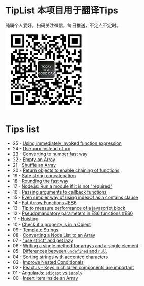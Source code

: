 # TipList 本项目用于翻译Tips

纯属个人爱好，扫码关注微信，每日推送，不定点不定时。  
![header](https://raw.githubusercontent.com/goldcoast/jstips/master/resources/qrcode_wechat.jpg)





# Tips list

- 25 - [Using immediately invoked function expression](https://github.com/goldcoast/jstips/blob/master/_posts/cn/2016-01-25-Using-immediately-invoked-function-expression.md)
- 24 - [Use === instead of ==](https://github.com/goldcoast/jstips/blob/master/_posts/cn/2016-01-24-use_%3D%3D%3D_instead_of_%3D%3D.md)
- 23 - [Converting to number fast way](https://github.com/goldcoast/jstips/blob/master/_posts/cn/2016-01-23-converting-to-number-fast-way.md)
- 22 - [Empty an Array](https://github.com/goldcoast/jstips/blob/master/_posts/cn/2016-01-22-two-ways-to-empty-an-array.md)
- 21 - [Shuffle an Array](https://github.com/goldcoast/jstips/blob/master/_posts/cn/2016-01-21-shuffle-an-array.md)
- 20 - [Return objects to enable chaining of functions](https://github.com/goldcoast/jstips/blob/master/_posts/cn/2016-01-20-return-objects-to-enable-chaining-of-functions.md)
- 19 - [Safe string concatenation](https://github.com/goldcoast/jstips/blob/master/_posts/cn/2016-01-19-safe-string-concatenation.md)
- 18 - [Rounding the fast way](https://github.com/goldcoast/jstips/blob/master/_posts/cn/2016-01-18-rounding-the-fast-way.md)
- 17 - [Node.js: Run a module if it is not "required"](https://github.com/goldcoast/jstips/blob/master/_posts/cn/2016-01-17-nodejs-run-a-module-if-it-is-not-required.md)
- 16 - [Passing arguments to callback functions](https://github.com/goldcoast/jstips/blob/master/_posts/cn/2016-01-16-passing-arguments-to-callback-functions.md)
- 15 - [Even simpler way of using indexOf as a contains clause](https://github.com/goldcoast/jstips/blob/master/_posts/cn/2016-01-15-even-simpler-way-of-using-indexof-as-a-contains-clause.md)
- 14 - [Fat Arrow Functions #ES6](https://github.com/goldcoast/jstips/blob/master/_posts/cn/2016-01-14-fat-arrow-functions.md)
- 13 - [Tip to measure performance of a javascript block](https://github.com/goldcoast/jstips/blob/master/_posts/cn/2016-01-13-tip-to-measure-performance-of-a-javascript-block.md)
- 12 - [Pseudomandatory parameters in ES6 functions #ES6](https://github.com/goldcoast/jstips/blob/master/_posts/cn/2016-01-12-pseudomandatory-parameters-in-es6-functions.md)
- 11 - [Hoisting](https://github.com/goldcoast/jstips/blob/master/_posts/cn/2016-01-11-hoisting.md)
- 10 - [Check if a property is in a Object](https://github.com/goldcoast/jstips/blob/master/_posts/cn/2016-01-10-check-if-a-property-is-in-a-object.md)
- 09 - [Template Strings](https://github.com/goldcoast/jstips/blob/master/_posts/cn/2016-01-09-template-strings.md)
- 08 - [Converting a Node List to an Array](https://github.com/goldcoast/jstips/blob/master/_posts/cn/2016-01-08-converting-a-node-list-to-an-array.md)
- 07 - ["use strict" and get lazy](https://github.com/goldcoast/jstips/blob/master/_posts/cn/2016-01-07-use-strict-and-get-lazy.md)
- 06 - [Writing a single method for arrays and a single element](https://github.com/goldcoast/jstips/blob/master/_posts/cn/2016-01-06-writing-a-single-method-for-arrays-and-a-single-element.md)
- 05 - [Differences between `undefined` and `null`](https://github.com/goldcoast/jstips/blob/master/_posts/cn/2016-01-05-differences-between-undefined-and-null.md)
- 04 - [Sorting strings with accented characters](https://github.com/goldcoast/jstips/blob/master/_posts/cn/2016-01-04-sorting-strings-with-accented-characters.md)
- 03 - [Improve Nested Conditionals](https://github.com/goldcoast/jstips/blob/master/_posts/cn/2016-01-03-improve-nested-conditionals.md)
- 02 - [ReactJs - Keys in children components are important](https://github.com/goldcoast/jstips/blob/master/_posts/cn/2016-01-02-keys-in-children-components-are-important.md)
- 01 - [AngularJs: `$digest` vs `$apply`](https://github.com/goldcoast/jstips/blob/master/_posts/cn/2016-01-01-angularjs-digest-vs-apply.md)
- 00 - [Insert item inside an Array](https://github.com/goldcoast/jstips/blob/master/_posts/cn/2015-12-29-insert-item-inside-an-array.md)




































